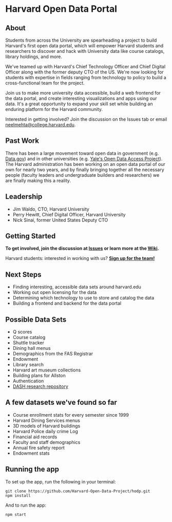 # Harvard Open Data Portal
## About
Students from across the University are spearheading a project to build Harvard's first open data portal, which will empower Harvard students and researchers to discover and hack with University data like course catalogs, library holdings, and more.

We've teamed up with Harvard's Chief Technology Officer and Chief Digital Officer along with the former deputy CTO of the US. We're now looking for students with expertise in fields ranging from technology to policy to build a cross-functional team for the project.

Join us to make more university data accessible, build a web frontend for the data portal, and create interesting visualizations and apps using our data. It's a great opportunity to expand your skill set while building an enduring platform for the Harvard community.

Interested in getting involved? Join the discussion on the Issues tab or email neelmehta@college.harvard.edu.

## Past Work
There has been a large movement toward open data in government (e.g. [Data.gov](http://data.gov)) and in other universities (e.g. [Yale's Open Data Access Project](http://yoda.yale.edu/)). The Harvard administration has been working on an open data portal of our own for nearly two years, and by finally bringing together all the necessary people (faculty leaders and undergraduate builders and researchers) we are finally making this a reality.

## Leadership
- Jim Waldo, CTO, Harvard University
- Perry Hewitt, Chief Digital Officer, Harvard University
- Nick Sinai, former United States Deputy CTO

## Getting Started
**To get involved, join the discussion at [Issues](https://github.com/Harvard-Open-Data-Project/droid/issues) or learn more at the [Wiki](https://github.com/Harvard-Open-Data-Project/droid/wiki).**

Harvard students: interested in working with us? **[Sign up for the team!](https://groups.google.com/forum/#!forum/harvardopendata)**

## Next Steps
- Finding interesting, accessible data sets around harvard.edu
- Working out open licensing for the data
- Determining which technology to use to store and catalog the data
- Building a frontend and backend for the data portal

## Possible Data Sets
- Q scores
- Course catalog
- Shuttle tracker
- Dining hall menus
- Demographics from the FAS Registrar
- Endowment
- Library search
- Harvard art museum collections
- Building plans for Allston
- Authentication
- [DASH research repository](http://dash.harvard.edu/)

## A few datasets we've found so far
- Course enrollment stats for every semester since 1999
- Harvard Dining Services menus
- 3D models of Harvard buildings
- Harvard Police daily crime Log
- Financial aid records
- Faculty and staff demographics
- Annual fire safety report
- Endowment stats

## Running the app
To set up the app, run the following in your terminal:

```
git clone https://github.com/Harvard-Open-Data-Project/hodp.git
npm install
```

And to run the app:

```
npm start
```

